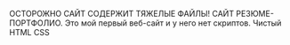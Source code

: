 ОСТОРОЖНО САЙТ СОДЕРЖИТ ТЯЖЕЛЫЕ ФАЙЛЫ!
САЙТ РЕЗЮМЕ-ПОРТФОЛИО.
Это мой первый веб-сайт и у него нет скриптов.
Чистый HTML CSS

